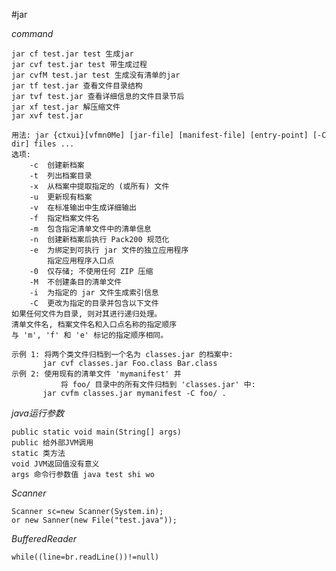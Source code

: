 #jar

*command*

	jar cf test.jar test 生成jar
	jar cvf test.jar test 带生成过程
	jar cvfM test.jar test 生成没有清单的jar
	jar tf test.jar 查看文件目录结构
	jar tvf test.jar 查看详细信息的文件目录节后
	jar xf test.jar 解压缩文件
	jar xvf test.jar

	用法: jar {ctxui}[vfmn0Me] [jar-file] [manifest-file] [entry-point] [-C dir] files ...
	选项:
	    -c  创建新档案
	    -t  列出档案目录
	    -x  从档案中提取指定的 (或所有) 文件
	    -u  更新现有档案
	    -v  在标准输出中生成详细输出
	    -f  指定档案文件名
	    -m  包含指定清单文件中的清单信息
	    -n  创建新档案后执行 Pack200 规范化
	    -e  为绑定到可执行 jar 文件的独立应用程序
	        指定应用程序入口点
	    -0  仅存储; 不使用任何 ZIP 压缩
	    -M  不创建条目的清单文件
	    -i  为指定的 jar 文件生成索引信息
	    -C  更改为指定的目录并包含以下文件
	如果任何文件为目录, 则对其进行递归处理。
	清单文件名, 档案文件名和入口点名称的指定顺序
	与 'm', 'f' 和 'e' 标记的指定顺序相同。
	
	示例 1: 将两个类文件归档到一个名为 classes.jar 的档案中:
	       jar cvf classes.jar Foo.class Bar.class
	示例 2: 使用现有的清单文件 'mymanifest' 并
	           将 foo/ 目录中的所有文件归档到 'classes.jar' 中:
	       jar cvfm classes.jar mymanifest -C foo/ .
		
*java运行参数*

	public static void main(String[] args)
	public 给外部JVM调用
	static 类方法
	void JVM返回值没有意义
	args 命令行参数值 java test shi wo
*Scanner*

	Scanner sc=new Scanner(System.in);
	or new Sanner(new File("test.java"));
*BufferedReader*

	while((line=br.readLine())!=null)


	